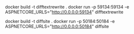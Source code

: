 docker build -t difftextrewrite .
docker run -p 59134:59134 -e ASPNETCORE_URLS="http://0.0.0.0:59134" difftextrewrite

docker build -t diffsite .
docker run -p 50184:50184 -e ASPNETCORE_URLS="http://0.0.0.0:50184" diffsite